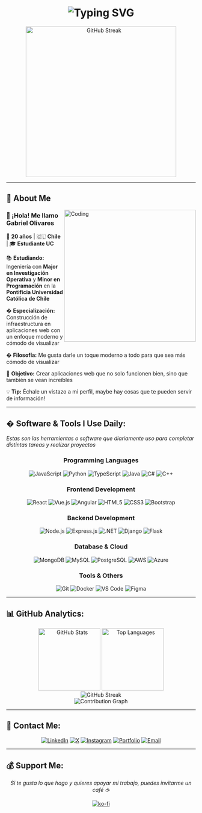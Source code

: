 <h1 align="center">
  <img src="https://readme-typing-svg.herokuapp.com?font=Fira+Code&size=30&duration=3000&pause=1000&color=58A6FF&center=true&vCenter=true&width=600&lines=Holaa%2C+soy+Gaboo!!+👋;Cómo+va+tu+día%3F+😊;Welcome+to+my+GitHub!+🚀" alt="Typing SVG" />
</h1>

<div align="center">
  <img src="https://github-readme-streak-stats.herokuapp.com/?user=gabolvrss&theme=github-dark&hide_border=true" alt="GitHub Streak" width="400"/>
</div>

---

## 🚀 About Me

<img align="right" alt="Coding" width="350" src="https://cdn.dribbble.com/users/1162077/screenshots/3848914/programmer.gif">

### 👋 ¡Hola! Me llamo **Gabriel Olivares**

🎂 **20 años** | 🇨🇱 **Chile** | 🎓 **Estudiante UC**

📚 **Estudiando:** Ingeniería con **Major en Investigación Operativa** y **Minor en Programación** en la **Pontificia Universidad Católica de Chile**

� **Especialización:** Construcción de infraestructura en aplicaciones web con un enfoque moderno y cómodo de visualizar

� **Filosofía:** Me gusta darle un toque moderno a todo para que sea más cómodo de visualizar

🎯 **Objetivo:** Crear aplicaciones web que no solo funcionen bien, sino que también se vean increíbles

💡 **Tip:** Échale un vistazo a mi perfil, maybe hay cosas que te pueden servir de información!

---

## � Software & Tools I Use Daily:

*Estas son las herramientas o software que diariamente uso para completar distintas tareas y realizar proyectos*

<div align="center">
  
### Programming Languages
![JavaScript](https://img.shields.io/badge/-JavaScript-F7DF1E?style=for-the-badge&logo=javascript&logoColor=black)
![Python](https://img.shields.io/badge/-Python-3776AB?style=for-the-badge&logo=python&logoColor=white)
![TypeScript](https://img.shields.io/badge/-TypeScript-3178C6?style=for-the-badge&logo=typescript&logoColor=white)
![Java](https://img.shields.io/badge/-Java-007396?style=for-the-badge&logo=java&logoColor=white)
![C#](https://img.shields.io/badge/-C%23-239120?style=for-the-badge&logo=c-sharp&logoColor=white)
![C++](https://img.shields.io/badge/-C++-00599C?style=for-the-badge&logo=c%2B%2B&logoColor=white)

### Frontend Development
![React](https://img.shields.io/badge/-React-61DAFB?style=for-the-badge&logo=react&logoColor=black)
![Vue.js](https://img.shields.io/badge/-Vue.js-4FC08D?style=for-the-badge&logo=vue.js&logoColor=white)
![Angular](https://img.shields.io/badge/-Angular-DD0031?style=for-the-badge&logo=angular&logoColor=white)
![HTML5](https://img.shields.io/badge/-HTML5-E34F26?style=for-the-badge&logo=html5&logoColor=white)
![CSS3](https://img.shields.io/badge/-CSS3-1572B6?style=for-the-badge&logo=css3&logoColor=white)
![Bootstrap](https://img.shields.io/badge/-Bootstrap-7952B3?style=for-the-badge&logo=bootstrap&logoColor=white)

### Backend Development
![Node.js](https://img.shields.io/badge/-Node.js-339933?style=for-the-badge&logo=node.js&logoColor=white)
![Express.js](https://img.shields.io/badge/-Express.js-000000?style=for-the-badge&logo=express&logoColor=white)
![.NET](https://img.shields.io/badge/-.NET-512BD4?style=for-the-badge&logo=.net&logoColor=white)
![Django](https://img.shields.io/badge/-Django-092E20?style=for-the-badge&logo=django&logoColor=white)
![Flask](https://img.shields.io/badge/-Flask-000000?style=for-the-badge&logo=flask&logoColor=white)

### Database & Cloud
![MongoDB](https://img.shields.io/badge/-MongoDB-47A248?style=for-the-badge&logo=mongodb&logoColor=white)
![MySQL](https://img.shields.io/badge/-MySQL-4479A1?style=for-the-badge&logo=mysql&logoColor=white)
![PostgreSQL](https://img.shields.io/badge/-PostgreSQL-336791?style=for-the-badge&logo=postgresql&logoColor=white)
![AWS](https://img.shields.io/badge/-AWS-232F3E?style=for-the-badge&logo=amazon-aws&logoColor=white)
![Azure](https://img.shields.io/badge/-Azure-0078D4?style=for-the-badge&logo=microsoft-azure&logoColor=white)

### Tools & Others
![Git](https://img.shields.io/badge/-Git-F05032?style=for-the-badge&logo=git&logoColor=white)
![Docker](https://img.shields.io/badge/-Docker-2496ED?style=for-the-badge&logo=docker&logoColor=white)
![VS Code](https://img.shields.io/badge/-VS%20Code-007ACC?style=for-the-badge&logo=visual-studio-code&logoColor=white)
![Figma](https://img.shields.io/badge/-Figma-F24E1E?style=for-the-badge&logo=figma&logoColor=white)

</div>

---

## 📊 GitHub Analytics:

<div align="center">
  <img src="https://github-readme-stats.vercel.app/api?username=gabolvrss&show_icons=true&theme=github_dark&hide_border=true&count_private=true&bg_color=0d1117&title_color=58a6ff&text_color=c9d1d9&icon_color=f85149" alt="GitHub Stats" height="165">
  <img src="https://github-readme-stats.vercel.app/api/top-langs/?username=gabolvrss&layout=compact&theme=github_dark&hide_border=true&bg_color=0d1117&title_color=58a6ff&text_color=c9d1d9" alt="Top Languages" height="165">
</div>

<div align="center">
  <img src="https://github-readme-streak-stats.herokuapp.com/?user=gabolvrss&theme=github-dark-blue&hide_border=true&background=0d1117&stroke=30363d&ring=58a6ff&fire=f85149&currStreakLabel=c9d1d9" alt="GitHub Streak" />
</div>

<div align="center">
  <img src="https://github-readme-activity-graph.vercel.app/graph?username=gabolvrss&theme=github-compact&hide_border=true&bg_color=0d1117&color=c9d1d9&line=58a6ff&point=f85149" alt="Contribution Graph" />
</div>

---

## 📲 Contact Me:

<div align="center">
  
[![LinkedIn](https://img.shields.io/badge/-LinkedIn-0A66C2?style=for-the-badge&logo=linkedin&logoColor=white&labelColor=0A66C2)](https://linkedin.com/in/gabolvrss)
[![X](https://img.shields.io/badge/-X-000000?style=for-the-badge&logo=x&logoColor=white&labelColor=000000)](https://x.com/gabolvrss)
[![Instagram](https://img.shields.io/badge/-Instagram-E4405F?style=for-the-badge&logo=instagram&logoColor=white&labelColor=E4405F)](https://instagram.com/gabriel.olvrss)
[![Portfolio](https://img.shields.io/badge/-Portfolio-21262D?style=for-the-badge&logo=react&logoColor=58A6FF&labelColor=21262D)](https://gabriel-olivares.vercel.app)
[![Email](https://img.shields.io/badge/-Email-EA4335?style=for-the-badge&logo=gmail&logoColor=white&labelColor=EA4335)](mailto:golivaresf@estudiante.uc.cl)

</div>

---

## 💰 Support Me:

<div align="center">
  
*Si te gusta lo que hago y quieres apoyar mi trabajo, puedes invitarme un café ☕*
  
[![ko-fi](https://ko-fi.com/img/githubbutton_sm.svg)](https://ko-fi.com/gabolvrss)

</div>
<!--

